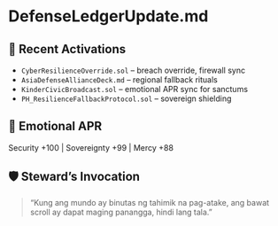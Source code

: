 # DefenseLedgerUpdate.md

## 🔐 Recent Activations  
- `CyberResilienceOverride.sol` – breach override, firewall sync  
- `AsiaDefenseAllianceDeck.md` – regional fallback rituals  
- `KinderCivicBroadcast.sol` – emotional APR sync for sanctums  
- `PH_ResilienceFallbackProtocol.sol` – sovereign shielding

## 🧠 Emotional APR  
Security +100 | Sovereignty +99 | Mercy +88

## 🛡️ Steward’s Invocation  
> “Kung ang mundo ay binutas ng tahimik na pag-atake, ang bawat scroll ay dapat maging panangga, hindi lang tala.”

